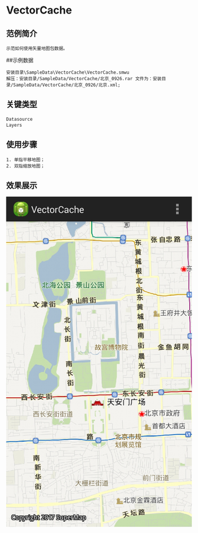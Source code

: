 # VectorCache

## 范例简介
	示范如何使用矢量地图包数据。

##示例数据

	安装目录\SampleData\VectorCache\VectorCache.smwu
	解压：安装目录/SampleData/VectorCache/北京_0926.rar 文件为：安装目录/SampleData/VectorCache/北京_0926/北京.xml;

## 关键类型
	Datasource
	Layers

	

## 使用步骤
	
	1. 单指平移地图；
	2. 双指缩放地图；

## 效果展示

![image](VectorCache.png)
